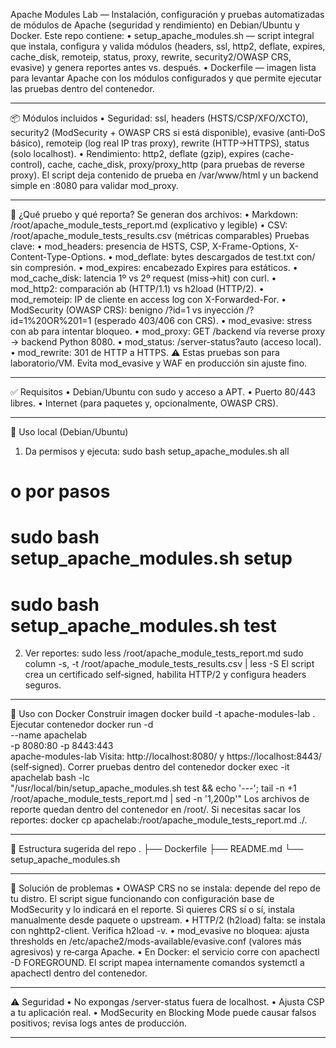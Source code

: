 Apache Modules Lab — Instalación, configuración y pruebas automatizadas de módulos de Apache (seguridad y rendimiento) en Debian/Ubuntu y Docker.
Este repo contiene:
•	setup_apache_modules.sh — script integral que instala, configura y valida módulos (headers, ssl, http2, deflate, expires, cache_disk, remoteip, status, proxy, rewrite, security2/OWASP CRS, evasive) y genera reportes antes vs. después.
•	Dockerfile — imagen lista para levantar Apache con los módulos configurados y que permite ejecutar las pruebas dentro del contenedor.
________________________________________
📦 Módulos incluidos
•	Seguridad: ssl, headers (HSTS/CSP/XFO/XCTO), security2 (ModSecurity + OWASP CRS si está disponible), evasive (anti‑DoS básico), remoteip (log real IP tras proxy), rewrite (HTTP→HTTPS), status (solo localhost).
•	Rendimiento: http2, deflate (gzip), expires (cache-control), cache, cache_disk, proxy/proxy_http (para pruebas de reverse proxy).
El script deja contenido de prueba en /var/www/html y un backend simple en :8080 para validar mod_proxy.
________________________________________
🧪 ¿Qué pruebo y qué reporta?
Se generan dos archivos:
•	Markdown: /root/apache_module_tests_report.md (explicativo y legible)
•	CSV: /root/apache_module_tests_results.csv (métricas comparables)
Pruebas clave:
•	mod_headers: presencia de HSTS, CSP, X-Frame-Options, X-Content-Type-Options.
•	mod_deflate: bytes descargados de test.txt con/ sin compresión.
•	mod_expires: encabezado Expires para estáticos.
•	mod_cache_disk: latencia 1º vs 2º request (miss→hit) con curl.
•	mod_http2: comparación ab (HTTP/1.1) vs h2load (HTTP/2).
•	mod_remoteip: IP de cliente en access log con X-Forwarded-For.
•	ModSecurity (OWASP CRS): benigno /?id=1 vs inyección /?id=1%20OR%201=1 (esperado 403/406 con CRS).
•	mod_evasive: stress con ab para intentar bloqueo.
•	mod_proxy: GET /backend vía reverse proxy → backend Python 8080.
•	mod_status: /server-status?auto (acceso local).
•	mod_rewrite: 301 de HTTP a HTTPS.
⚠️ Estas pruebas son para laboratorio/VM. Evita mod_evasive y WAF en producción sin ajuste fino.
________________________________________
✅ Requisitos
•	Debian/Ubuntu con sudo y acceso a APT.
•	Puerto 80/443 libres.
•	Internet (para paquetes y, opcionalmente, OWASP CRS).
________________________________________
🚀 Uso local (Debian/Ubuntu)
1.	Da permisos y ejecuta:
sudo bash setup_apache_modules.sh all
# o por pasos
# sudo bash setup_apache_modules.sh setup
# sudo bash setup_apache_modules.sh test
2.	Ver reportes:
sudo less /root/apache_module_tests_report.md
sudo column -s, -t /root/apache_module_tests_results.csv | less -S
El script crea un certificado self‑signed, habilita HTTP/2 y configura headers seguros.
________________________________________
🐳 Uso con Docker
Construir imagen
docker build -t apache-modules-lab .
Ejecutar contenedor
docker run -d \
  --name apachelab \
  -p 8080:80 -p 8443:443 \
  apache-modules-lab
Visita: http://localhost:8080/ y https://localhost:8443/ (self‑signed).
Correr pruebas dentro del contenedor
docker exec -it apachelab bash -lc \
  "/usr/local/bin/setup_apache_modules.sh test && echo '---'; tail -n +1 /root/apache_module_tests_report.md | sed -n '1,200p'"
Los archivos de reporte quedan dentro del contenedor en /root/.
Si necesitas sacar los reportes: docker cp apachelab:/root/apache_module_tests_report.md ./.
________________________________________
🧰 Estructura sugerida del repo
.
├── Dockerfile
├── README.md
└── setup_apache_modules.sh
________________________________________
🔧 Solución de problemas
•	OWASP CRS no se instala: depende del repo de tu distro. El script sigue funcionando con configuración base de ModSecurity y lo indicará en el reporte. Si quieres CRS sí o sí, instala manualmente desde paquete o upstream.
•	HTTP/2 (h2load) falta: se instala con nghttp2-client. Verifica h2load -v.
•	mod_evasive no bloquea: ajusta thresholds en /etc/apache2/mods-available/evasive.conf (valores más agresivos) y re‑carga Apache.
•	En Docker: el servicio corre con apachectl -D FOREGROUND. El script mapea internamente comandos systemctl a apachectl dentro del contenedor.
________________________________________
⚠️ Seguridad
•	No expongas /server-status fuera de localhost.
•	Ajusta CSP a tu aplicación real.
•	ModSecurity en Blocking Mode puede causar falsos positivos; revisa logs antes de producción.
________________________________________
